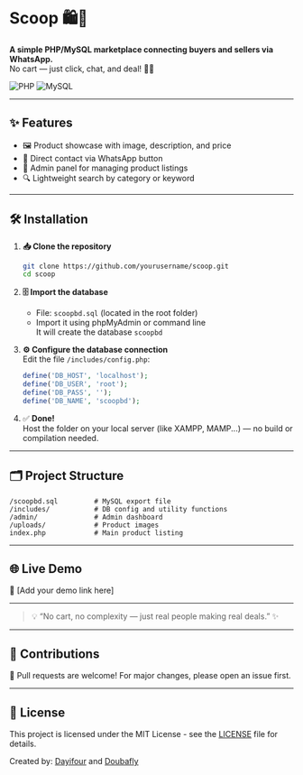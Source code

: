 # Scoop 🛍️📱
**A simple PHP/MySQL marketplace connecting buyers and sellers via WhatsApp.**  
No cart — just click, chat, and deal! 💬🤝

![PHP](https://img.shields.io/badge/PHP-8.0+-777BB4?logo=php)
![MySQL](https://img.shields.io/badge/MySQL-5.7+-4479A1?logo=mysql)

---

## ✨ Features
- 🖼️ Product showcase with image, description, and price
- 📲 Direct contact via WhatsApp button
- 🧰 Admin panel for managing product listings
- 🔍 Lightweight search by category or keyword

---

## 🛠️ Installation

1. **📥 Clone the repository**  
   ```bash
   git clone https://github.com/yourusername/scoop.git
   cd scoop
   ```

2. **🗄️ Import the database**
   - File: `scoopbd.sql` (located in the root folder)
   - Import it using phpMyAdmin or command line  
     It will create the database `scoopbd`

3. **⚙️ Configure the database connection**  
   Edit the file `/includes/config.php`:
   ```php
   define('DB_HOST', 'localhost');
   define('DB_USER', 'root');
   define('DB_PASS', '');
   define('DB_NAME', 'scoopbd');
   ```

4. ✅ **Done!**  
   Host the folder on your local server (like XAMPP, MAMP...) — no build or compilation needed.

---

## 🗂️ Project Structure
```
/scoopbd.sql         # MySQL export file
/includes/           # DB config and utility functions
/admin/              # Admin dashboard
/uploads/            # Product images
index.php            # Main product listing
```

---

## 🌐 Live Demo
🔗 [Add your demo link here]

---

> 💡 “No cart, no complexity — just real people making real deals.” ✨

---

## 🤝 Contributions
👥 Pull requests are welcome! For major changes, please open an issue first.

---

## 📄 License

This project is licensed under the MIT License - see the [LICENSE](LICENSE) file for details.

Created by: [Dayifour](https://github.com/Dayifour) and [Doubafly](https://github.com/Doubafly)
